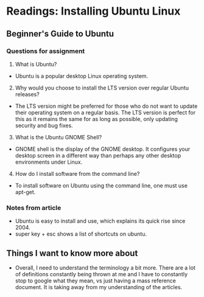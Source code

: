 # Readings: Installing Ubuntu Linux

## Beginner's Guide to Ubuntu

### Questions for assignment 
1. What is Ubuntu?
- Ubuntu is a popular desktop Linux operating system.

2. Why would you choose to install the LTS version over regular Ubuntu releases?
- The LTS version might be preferred for those who do not want to update their operating system on a regular basis. The LTS version is perfect for this as it remains the same for as long as possible, only updating security and bug fixes. 

3. What is the Ubuntu GNOME Shell?
- GNOME shell is the display of the GNOME desktop. It configures your desktop screen in a different way than perhaps any other desktop environments under Linux.

4. How do I install software from the command line?
- To install software on Ubuntu using the command line, one must use apt-get.

### Notes from article 
- Ubuntu is easy to install and use, which explains its quick rise since 2004.
- super key + esc shows a list of shortcuts on ubuntu.

## Things I want to know more about 
- Overall, I need to understand the terminology a bit more. There are a lot of definitions constantly being thrown at me and I have to constantly stop to google what they mean, vs just having a mass reference document. It is taking away from my understanding of the articles. 
